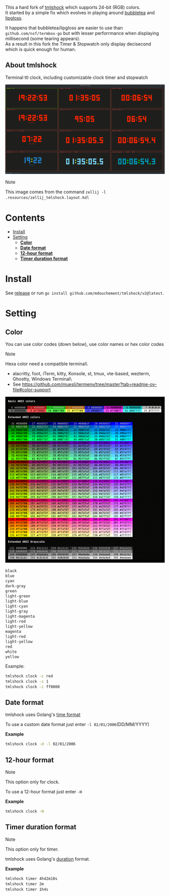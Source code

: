 This a hard fork of [tmlshock](https://github.com/yorukot/tmlshock) which supports 24-bit (RGB) colors.\
It started by a simple fix which evolves in playing around [bubbletea](https://github.com/charmbracelet/bubbletea) and [lipgloss](https://github.com/charmbracelet/lipgloss).

It happens that bubbletea/lipgloss are easier to use than `github.com/nsf/termbox-go` but with lesser perforrmance when displaying millisecond (some tearing appears).\
As a result in this fork the Timer & Stopwatch only display decisecond which is quick enough for human.

## About tmlshock
Terminal ttl clock, including customizable clock timer and stopwatch

![feature](/.resources/feature.png)

> [!NOTE]
> This image comes from the command `zellij -l .resources/zellij_tmlshock.layout.kdl`

# Contents

- [Install](#install)
- [Setting](#setting)
  * [**Color**](#--color--)
  * [**Date format**](#--date-format--)
  * [**12-hour format**](#--12-hour-format--)
  * [**Timer duration format**](#--timer-duration-format--)

# Install

See [release](https://github.com/mdouchement/tmlshock/releases)
or run `go install github.com/mdouchement/tmlshock/v2@latest`.

# Setting

## **Color**

You can use color codes (down below), use color names or hex color codes

> [!NOTE]
> Hexa color need a compatible terminal\
> - alacritty, foot, iTerm, kitty, Konsole, st, tmux, vte-based, wezterm, Ghostty, Windows Terminal\
> - See https://github.com/muesli/termenv/tree/master?tab=readme-ov-file#color-support

![color](/.resources/color.png)

```
black
blue
cyan
dark-gray
green
light-green
light-blue
light-cyan
light-gray
light-magenta
light-red
light-yellow
magenta
light-red
light-yellow
red
white
yellow
```

Example:
```bash
tmlshock clock -c red
tmlshock clock -c 1
tmlshock clock -c ff0000
```

## **Date format**

tmlshock uses Golang's [time format](https://pkg.go.dev/time#pkg-constants)

To use a custom date format just enter `-l 02/01/2006`(DD/MM/YYYY)

**Example**
```bash
tmlshock clock -d -l 02/01/2006
```

## **12-hour format**

> [!NOTE]
> This option only for clock.

To use a 12-hour format just enter `-H`

**Example**
```bash
tmlshock clock -H
```

## **Timer duration format**

> [!NOTE]
> This option only for timer.

tmlshock uses Golang's [duration](https://pkg.go.dev/time#ParseDuration) format.

**Example**
```bash
tmlshock timer 4h42m10s
tmlshock timer 2m
tmlshock timer 1h4s
```
